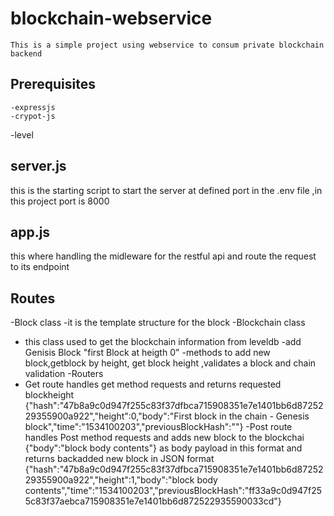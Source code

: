# blockchain-webservice
	This is a simple project using webservice to consum private blockchain backend 

## Prerequisites
	-expressjs
	-crypot-js
  -level

## server.js
   this is the starting script to start the server at defined port in the .env file  ,in this project port is 8000
## app.js
  this where handling the midleware for the restful api and route the request to its endpoint

## Routes
  -Block class 
   -it is the template structure for the block
  -Blockchain class
   - this class used to get the blockchain information from leveldb 
   -add Genisis Block "first Block at heigth 0" 
   -methods to add new block,getblock by height, get block height ,validates a block and chain validation
  -Routers 
   - Get route handles get method requests and returns requested blockheight   {"hash":"47b8a9c0d947f255c83f37dfbca715908351e7e1401bb6d8725229355900a922","height":0,"body":"First block in the chain - Genesis block","time":"1534100203","previousBlockHash":""}
   -Post route handles Post method requests and adds new block to the blockchai {"body":"block body contents"}  as body payload in this format  and returns backadded new block in JSON format   {"hash":"47b8a9c0d947f255c83f37dfbca715908351e7e1401bb6d8725229355900a922","height":1,"body":"block body contents","time":"1534100203","previousBlockHash":"ff33a9c0d947f255c83f37aebca715908351e7e1401bb6d872522935590033cd"} 




